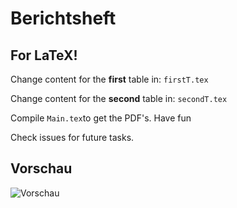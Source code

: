 # Berichtsheft

## For LaTeX!
Change content 
for the **first** table in:
``firstT.tex``

Change content 
for the **second** table in:
``secondT.tex``

Compile ``Main.tex``to get the PDF's.
Have fun

Check issues for future tasks.

## Vorschau
![Vorschau](http://i.imgur.com/5s9lNmM.png)
